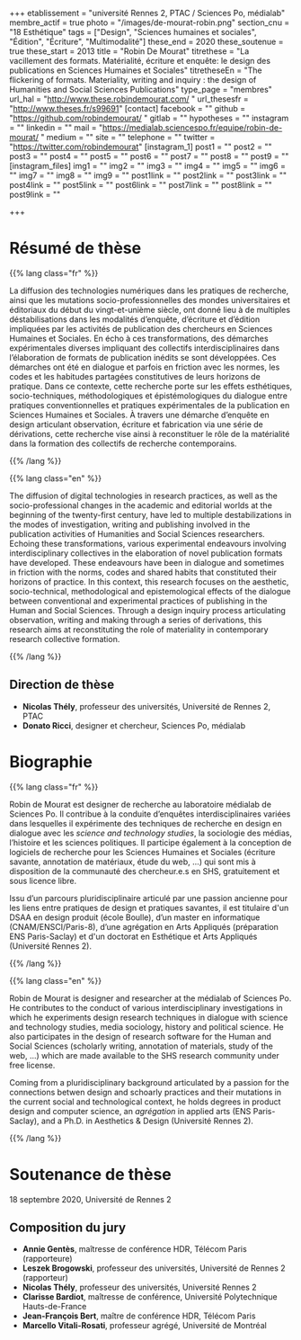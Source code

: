 +++
etablissement = "université Rennes 2, PTAC / Sciences Po, médialab"
membre_actif = true
photo = "/images/de-mourat-robin.png"
section_cnu = "18 Esthétique"
tags = ["Design", "Sciences humaines et sociales", "Édition", "Écriture", "Multimodalité"]
these_end = 2020
these_soutenue = true
these_start = 2013
title = "Robin De Mourat"
titrethese = "La vacillement des formats. Matérialité, écriture et enquête: le design des publications en Sciences Humaines et Sociales"
titretheseEn = "The flickering of formats. Materiality, writing and inquiry : the design of Humanities and Social Sciences Publications"
type_page = "membres"
url_hal = "http://www.these.robindemourat.com/ "
url_thesesfr = "http://www.theses.fr/s99691"
[contact]
facebook = ""
github = "https://github.com/robindemourat/ "
gitlab = ""
hypotheses = ""
instagram = ""
linkedin = ""
mail = "https://medialab.sciencespo.fr/equipe/robin-de-mourat/ "
medium = ""
site = ""
telephone = ""
twitter = "https://twitter.com/robindemourat"
[instagram_1]
post1 = ""
post2 = ""
post3 = ""
post4 = ""
post5 = ""
post6 = ""
post7 = ""
post8 = ""
post9 = ""
[instagram_files]
img1 = ""
img2 = ""
img3 = ""
img4 = ""
img5 = ""
img6 = ""
img7 = ""
img8 = ""
img9 = ""
post1link = ""
post2link = ""
post3link = ""
post4link = ""
post5link = ""
post6link = ""
post7link = ""
post8link = ""
post9link = ""

+++
<!-- Supprimer les parties non remplies (supprimer les blocks de lang s'il n'y a pas deux langues). Tu es libre d'ajouter ce que tu veux à cette partie -->

# Résumé de thèse

{{% lang class="fr" %}}

La diffusion des technologies numériques dans les pratiques de recherche, ainsi que les mutations socio-professionnelles des mondes universitaires et éditoriaux du début du vingt-et-unième siècle, ont donné lieu à de multiples déstabilisations dans les modalités d’enquête, d’écriture et d’édition impliquées par les activités de publication des chercheurs en Sciences Humaines et Sociales. En écho à ces transformations, des démarches expérimentales diverses impliquant des collectifs interdisciplinaires dans l’élaboration de formats de publication inédits se sont développées. Ces démarches ont été en dialogue et parfois en friction avec les normes, les codes et les habitudes partagées constitutives de leurs horizons de pratique. Dans ce contexte, cette recherche porte sur les effets esthétiques, socio-techniques, méthodologiques et épistémologiques du dialogue entre pratiques conventionnelles et pratiques expérimentales de la publication en Sciences Humaines et Sociales. À travers une démarche d’enquête en design articulant observation, écriture et fabrication via une série de dérivations, cette recherche vise ainsi à reconstituer le rôle de la matérialité dans la formation des collectifs de recherche contemporains.

{{% /lang %}}

{{% lang class="en" %}}

The diffusion of digital technologies in research practices, as well as the socio-professional changes in the academic and editorial worlds at the beginning of the twenty-first century, have led to multiple destabilizations in the modes of investigation, writing and publishing involved in the publication activities of Humanities and Social Sciences researchers. Echoing these transformations, various experimental endeavours involving interdisciplinary collectives in the elaboration of novel publication formats have developed. These endeavours have been in dialogue and sometimes in friction with the norms, codes and shared habits that constituted their horizons of practice. In this context, this research focuses on the aesthetic, socio-technical, methodological and epistemological effects of the dialogue between conventional and experimental practices of publishing in the Human and Social Sciences. Through a design inquiry process articulating observation, writing and making through a series of derivations, this research aims at reconstituting the role of materiality in contemporary research collective formation.

{{% /lang %}}

## Direction de thèse

* **Nicolas Thély**, professeur des universités, Université de Rennes 2, PTAC
* **Donato Ricci**, designer et chercheur, Sciences Po, médialab

# Biographie

{{% lang class="fr" %}}

Robin de Mourat est designer de recherche au laboratoire médialab de Sciences Po. Il contribue à la conduite d’enquêtes interdisciplinaires variées dans lesquelles il expérimente des techniques de recherche en design en dialogue avec les _science and technology studies_, la sociologie des médias, l’histoire et les sciences politiques. Il participe également à la conception de logiciels de recherche pour les Sciences Humaines et Sociales (écriture savante, annotation de matériaux, étude du web, …) qui sont mis à disposition de la communauté des chercheur.e.s en SHS, gratuitement et sous licence libre.

Issu d’un parcours pluridisciplinaire articulé par une passion ancienne pour les liens entre pratiques de design et pratiques savantes, il est titulaire d'un DSAA en design produit (école Boulle), d’un master en informatique (CNAM/ENSCI/Paris-8), d’une agrégation en Arts Appliqués (préparation ENS Paris-Saclay) et d'un doctorat en Esthétique et Arts Appliqués (Université Rennes 2).

{{% /lang %}}

{{% lang class="en" %}}

Robin de Mourat is designer and researcher at the médialab of Sciences Po. He contributes to the conduct of various interdisciplinary investigations in which he experiments design research techniques in dialogue with science and technology studies, media sociology, history and political science. He also participates in the design of research software for the Human and Social Sciences (scholarly writing, annotation of materials, study of the web, ...) which are made available to the SHS research community under free license.

Coming from a pluridisciplinary background articulated by a passion for the connections betwen design and schoarly practices and their mutations in the current social and technological context, he holds degrees in product design and computer science, an _agrégation_ in applied arts (ENS Paris-Saclay), and a Ph.D. in Aesthetics & Design (Université Rennes 2).

{{% /lang %}}

# Soutenance de thèse

18 septembre 2020, Université de Rennes 2

## Composition du jury

* **Annie Gentès**, maîtresse de conférence HDR, Télécom Paris (rapporteure)
* **Leszek Brogowski**, professeur des universités, Université de Rennes 2 (rapporteur)
* **Nicolas Thély**, professeur des universités, Université Rennes 2
* **Clarisse Bardiot**, maîtresse de conférence, Université Polytechnique Hauts-de-France
* **Jean-François Bert**, maître de conférence HDR, Télécom Paris
* **Marcello Vitali-Rosati**, professeur agrégé, Université de Montréal